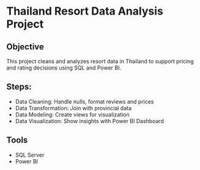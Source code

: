 # Thailand Resort Data Analysis Project

## Objective
This project cleans and analyzes resort data in Thailand to support pricing and rating decisions using SQL and Power BI.

## Steps:
- Data Cleaning: Handle nulls, format reviews and prices
- Data Transformation: Join with provincial data
- Data Modeling: Create views for visualization
- Data Visualization: Show insights with Power BI Dashboard

## Tools
- SQL Server
- Power BI
